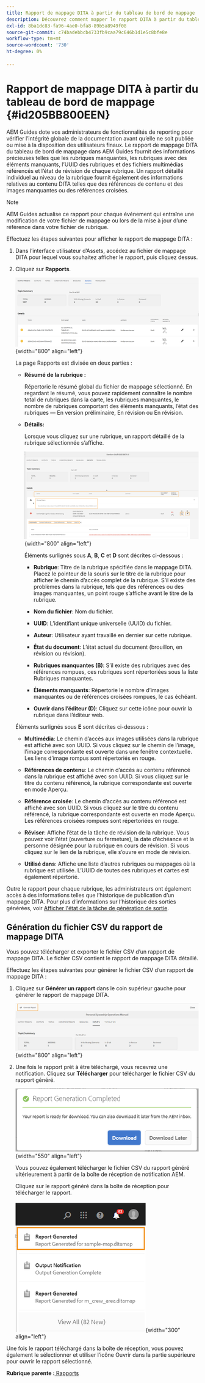 ```yaml
---
title: Rapport de mappage DITA à partir du tableau de bord de mappage
description: Découvrez comment mapper le rapport DITA à partir du tableau de bord de mappage
exl-id: 8ba1dc83-fa96-4ae0-bfa8-89b5a8949f08
source-git-commit: c74badebbcb4733fb9caa79c646b1d1e5c8bfe8e
workflow-type: tm+mt
source-wordcount: '730'
ht-degree: 0%

---
```


# Rapport de mappage DITA à partir du tableau de bord de mappage {#id205BB800EEN}

AEM Guides dote vos administrateurs de fonctionnalités de reporting pour vérifier l’intégrité globale de la documentation avant qu’elle ne soit publiée ou mise à la disposition des utilisateurs finaux. Le rapport de mappage DITA du tableau de bord de mappage dans AEM Guides fournit des informations précieuses telles que les rubriques manquantes, les rubriques avec des éléments manquants, l’UUID des rubriques et des fichiers multimédias référencés et l’état de révision de chaque rubrique. Un rapport détaillé individuel au niveau de la rubrique fournit également des informations relatives au contenu DITA telles que des références de contenu et des images manquantes ou des références croisées.

>[!NOTE]
>
> AEM Guides actualise ce rapport pour chaque événement qui entraîne une modification de votre fichier de mappage ou lors de la mise à jour d’une référence dans votre fichier de rubrique.

Effectuez les étapes suivantes pour afficher le rapport de mappage DITA :

1. Dans l’interface utilisateur d’Assets, accédez au fichier de mappage DITA pour lequel vous souhaitez afficher le rapport, puis cliquez dessus.

1. Cliquez sur **Rapports**.

   ![](images/reports-page-uuid.png){width="800" align="left"}

   La page Rapports est divisée en deux parties :

   - **Résumé de la rubrique :**

      Répertorie le résumé global du fichier de mappage sélectionné. En regardant le résumé, vous pouvez rapidement connaître le nombre total de rubriques dans la carte, les rubriques manquantes, le nombre de rubriques comportant des éléments manquants, l’état des rubriques — En version préliminaire, En révision ou En révision.

   - **Détails:**

      Lorsque vous cliquez sur une rubrique, un rapport détaillé de la rubrique sélectionnée s’affiche.

      ![](images/detailed-report-uuid.png){width="800" align="left"}

      Éléments surlignés sous **A**, **B**, **C** et **D** sont décrites ci-dessous :

      - **Rubrique**: Titre de la rubrique spécifiée dans le mappage DITA. Placez le pointeur de la souris sur le titre de la rubrique pour afficher le chemin d’accès complet de la rubrique. S’il existe des problèmes dans la rubrique, tels que des références ou des images manquantes, un point rouge s’affiche avant le titre de la rubrique.

      - **Nom du fichier**: Nom du fichier.

      - **UUID**: L’identifiant unique universelle \(UUID\) du fichier.

      - **Auteur**: Utilisateur ayant travaillé en dernier sur cette rubrique.

      - **État du document**: L’état actuel du document (brouillon, en révision ou révision).

      - **Rubriques manquantes \(B\)**: S’il existe des rubriques avec des références rompues, ces rubriques sont répertoriées sous la liste Rubriques manquantes.

      - **Éléments manquants**: Répertorie le nombre d’images manquantes ou de références croisées rompues, le cas échéant.

      - **Ouvrir dans l’éditeur \(D\)**: Cliquez sur cette icône pour ouvrir la rubrique dans l’éditeur web.

   Éléments surlignés sous **E** sont décrites ci-dessous :

   - **Multimédia**: Le chemin d’accès aux images utilisées dans la rubrique est affiché avec son UUID. Si vous cliquez sur le chemin de l’image, l’image correspondante est ouverte dans une fenêtre contextuelle. Les liens d’image rompus sont répertoriés en rouge.

   - **Références de contenu**: Le chemin d’accès au contenu référencé dans la rubrique est affiché avec son UUID. Si vous cliquez sur le titre du contenu référencé, la rubrique correspondante est ouverte en mode Aperçu.

   - **Référence croisée**: Le chemin d’accès au contenu référencé est affiché avec son UUID. Si vous cliquez sur le titre du contenu référencé, la rubrique correspondante est ouverte en mode Aperçu. Les références croisées rompues sont répertoriées en rouge.

   - **Réviser**: Affiche l’état de la tâche de révision de la rubrique. Vous pouvez voir l’état \(ouverture ou fermeture\), la date d’échéance et la personne désignée pour la rubrique en cours de révision. Si vous cliquez sur le lien de la rubrique, elle s’ouvre en mode de révision.

   - **Utilisé dans**: Affiche une liste d’autres rubriques ou mappages où la rubrique est utilisée. L’UUID de toutes ces rubriques et cartes est également répertorié.



Outre le rapport pour chaque rubrique, les administrateurs ont également accès à des informations telles que l’historique de publication d’un mappage DITA. Pour plus d’informations sur l’historique des sorties générées, voir [Afficher l&#39;état de la tâche de génération de sortie](generate-output-for-a-dita-map.md#viewing_output_history).

## Génération du fichier CSV du rapport de mappage DITA

Vous pouvez télécharger et exporter le fichier CSV d’un rapport de mappage DITA. Le fichier CSV contient le rapport de mappage DITA détaillé.

Effectuez les étapes suivantes pour générer le fichier CSV d’un rapport de mappage DITA :

1. Cliquez sur **Générer un rapport** dans le coin supérieur gauche pour générer le rapport de mappage DITA.

   ![](images/generate-DITA-map-report.png){width="800" align="left"}

1. Une fois le rapport prêt à être téléchargé, vous recevrez une notification. Cliquez sur **Télécharger** pour télécharger le fichier CSV du rapport généré.

   ![](images/download-report-dialog.png){width="550" align="left"}


   Vous pouvez également télécharger le fichier CSV du rapport généré ultérieurement à partir de la boîte de réception de notification AEM.

   Cliquez sur le rapport généré dans la boîte de réception pour télécharger le rapport.

   ![](images/report-inbox--notification.png){width="300" align="left"}

Une fois le rapport téléchargé dans la boîte de réception, vous pouvez également le sélectionner et utiliser l’icône Ouvrir dans la partie supérieure pour ouvrir le rapport sélectionné.

**Rubrique parente :**[ Rapports](reports-intro.md)
